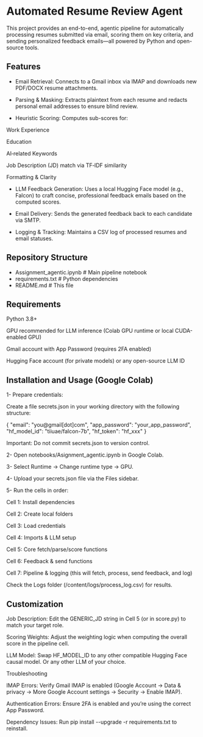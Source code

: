 # Automated Resume Review Agent

This project provides an end-to-end, agentic pipeline for automatically processing resumes submitted via email, scoring them on key criteria, and sending personalized feedback emails—all powered by Python and open-source tools.

## Features

* Email Retrieval: Connects to a Gmail inbox via IMAP and downloads new PDF/DOCX resume attachments.

* Parsing & Masking: Extracts plaintext from each resume and redacts personal email addresses to ensure blind review.

* Heuristic Scoring: Computes sub-scores for:

Work Experience

Education

AI‑related Keywords

Job Description (JD) match via TF‑IDF similarity

Formatting & Clarity

* LLM Feedback Generation: Uses a local Hugging Face model (e.g., Falcon) to craft concise, professional feedback emails based on the computed scores.

* Email Delivery: Sends the generated feedback back to each candidate via SMTP.

* Logging & Tracking: Maintains a CSV log of processed resumes and email statuses.

## Repository Structure

* Assignment_agentic.ipynb # Main pipeline notebook
* requirements.txt       # Python dependencies
* README.md              # This file

## Requirements

Python 3.8+

GPU recommended for LLM inference (Colab GPU runtime or local CUDA-enabled GPU)

Gmail account with App Password (requires 2FA enabled)

Hugging Face account (for private models) or any open-source LLM ID

## Installation and Usage (Google Colab)

1- Prepare credentials:

Create a file secrets.json in your working directory with the following structure:

{
  "email": "you@gmail[dot]com",
  "app_password": "your_app_password",
  "hf_model_id": "tiiuae/falcon-7b",
  "hf_token": "hf_xxx"
}

Important: Do not commit secrets.json to version control.

2- Open notebooks/Asignment_agentic.ipynb in Google Colab.

3- Select Runtime → Change runtime type → GPU.

4- Upload your secrets.json file via the Files sidebar.

5- Run the cells in order:

Cell 1: Install dependencies

Cell 2: Create local folders

Cell 3: Load credentials

Cell 4: Imports & LLM setup

Cell 5: Core fetch/parse/score functions

Cell 6: Feedback & send functions

Cell 7: Pipeline & logging (this will fetch, process, send feedback, and log)

Check the Logs folder (/content/logs/process_log.csv) for results.


## Customization

Job Description: Edit the GENERIC_JD string in Cell 5 (or in score.py) to match your target role.

Scoring Weights: Adjust the weighting logic when computing the overall score in the pipeline cell.

LLM Model: Swap HF_MODEL_ID to any other compatible Hugging Face causal model. Or any other LLM of your choice.

Troubleshooting

IMAP Errors: Verify Gmail IMAP is enabled (Google Account → Data & privacy → More Google Account settings → Security → Enable IMAP).

Authentication Errors: Ensure 2FA is enabled and you’re using the correct App Password.

Dependency Issues: Run pip install --upgrade -r requirements.txt to reinstall.
